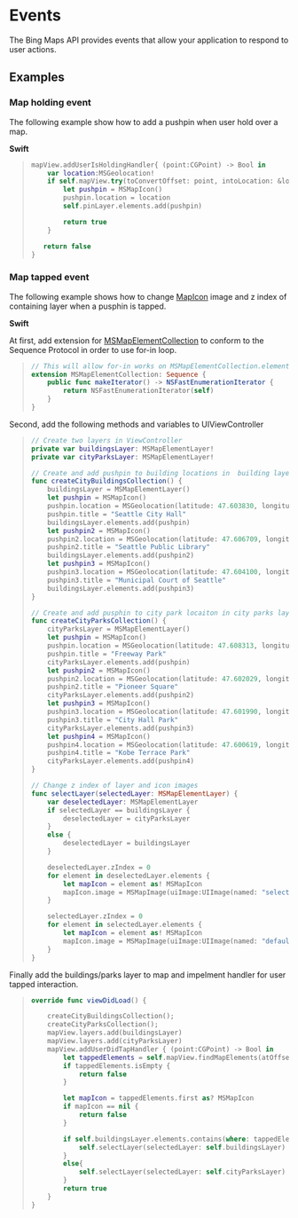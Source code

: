 
# Events

The Bing Maps API provides events that allow your application to respond to user actions.

## Examples

### Map holding event

The following example show how to add a pushpin when user hold over a map.

**Swift**

> ``` swift
> mapView.addUserIsHoldingHandler{ (point:CGPoint) -> Bool in
>     var location:MSGeolocation!
>     if self.mapView.try(toConvertOffset: point, intoLocation: &location) {
>         let pushpin = MSMapIcon()
>         pushpin.location = location
>         self.pinLayer.elements.add(pushpin)
>
>         return true
>     }
>
>    return false
> }
>```

### Map tapped event

The following example shows how to change [MapIcon](../map-control-api/MapIcon-class.md) image and z index of containing layer when a pusphin is tapped.

**Swift**

At first, add extension for [MSMapElementCollection](../map-control-api/MapElementCollection-class.md) to conform to the Sequence Protocol in order to use for-in loop. 

> ```swift
> // This will allow for-in works on MSMapElementCollection.elements
> extension MSMapElementCollection: Sequence {
>     public func makeIterator() -> NSFastEnumerationIterator {
>         return NSFastEnumerationIterator(self)
>     }
> }
> ```

Second, add the following methods and variables to UIViewController

> ```swift
> // Create two layers in ViewController
> private var buildingsLayer: MSMapElementLayer!
> private var cityParksLayer: MSMapElementLayer!
> 
> // Create and add pushpin to building locations in  building layer
> func createCityBuildingsCollection() {
>     buildingsLayer = MSMapElementLayer()
>     let pushpin = MSMapIcon()
>     pushpin.location = MSGeolocation(latitude: 47.603830, longitude: -122.329900)
>     pushpin.title = "Seattle City Hall"
>     buildingsLayer.elements.add(pushpin)
>     let pushpin2 = MSMapIcon()
>     pushpin2.location = MSGeolocation(latitude: 47.606709, longitude:  -122.332672)
>     pushpin2.title = "Seattle Public Library"
>     buildingsLayer.elements.add(pushpin2)
>     let pushpin3 = MSMapIcon()
>     pushpin3.location = MSGeolocation(latitude: 47.604100, longitude:  -122.329204)
>     pushpin3.title = "Municipal Court of Seattle"
>     buildingsLayer.elements.add(pushpin3)
> }
> 
> // Create and add pusphin to city park locaiton in city parks layer
> func createCityParksCollection() {
>     cityParksLayer = MSMapElementLayer()
>     let pushpin = MSMapIcon()
>     pushpin.location = MSGeolocation(latitude: 47.608313, longitude: -122.331218)
>     pushpin.title = "Freeway Park"
>     cityParksLayer.elements.add(pushpin)
>     let pushpin2 = MSMapIcon()
>     pushpin2.location = MSGeolocation(latitude: 47.602029, longitude:  -122.333971)
>     pushpin2.title = "Pioneer Square"
>     cityParksLayer.elements.add(pushpin2)
>     let pushpin3 = MSMapIcon()
>     pushpin3.location = MSGeolocation(latitude: 47.601990, longitude:  -122.330681)
>     pushpin3.title = "City Hall Park"
>     cityParksLayer.elements.add(pushpin3)
>     let pushpin4 = MSMapIcon()
>     pushpin4.location = MSGeolocation(latitude: 47.600619, longitude:  -122.324957)
>     pushpin4.title = "Kobe Terrace Park"
>     cityParksLayer.elements.add(pushpin4)
> }
> 
> // Change z index of layer and icon images 
> func selectLayer(selectedLayer: MSMapElementLayer) {
>     var deselectedLayer: MSMapElementLayer
>     if selectedLayer == buildingsLayer {
>         deselectedLayer = cityParksLayer
>     }
>     else {
>         deselectedLayer = buildingsLayer
>     }
>
>     deselectedLayer.zIndex = 0
>     for element in deselectedLayer.elements {
>         let mapIcon = element as! MSMapIcon
>         mapIcon.image = MSMapImage(uiImage:UIImage(named: "selectedMappin")!)
>     }
>
>     selectedLayer.zIndex = 0
>     for element in selectedLayer.elements {
>         let mapIcon = element as! MSMapIcon
>         mapIcon.image = MSMapImage(uiImage:UIImage(named: "defaultMappin")!)
>     }
> }
>```


Finally add the buildings/parks layer to map and impelment handler for user tapped interaction. 

> ``` swift
> override func viewDidLoad() {
>
>     createCityBuildingsCollection();
>     createCityParksCollection();
>     mapView.layers.add(buildingsLayer)
>     mapView.layers.add(cityParksLayer)
>     mapView.addUserDidTapHandler { (point:CGPoint) -> Bool in
>         let tappedElements = self.mapView.findMapElements(atOffset: point)
>         if tappedElements.isEmpty {
>             return false
>         }
>
>         let mapIcon = tappedElements.first as? MSMapIcon
>         if mapIcon == nil {
>             return false
>         }
>
>         if self.buildingsLayer.elements.contains(where: tappedElements[0]) {
>             self.selectLayer(selectedLayer: self.buildingsLayer)
>         }
>         else{
>             self.selectLayer(selectedLayer: self.cityParksLayer)
>         }
>         return true
>     }
> }
>```
